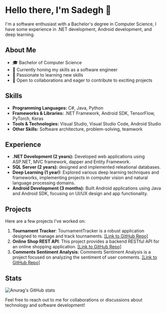 # Hello there, I'm Sadegh 👋

I'm a software enthusiast with a Bachelor's degree in Computer Science, I have some experience in .NET development, Android development, and deep learning.

## About Me

- 🎓 Bachelor of Computer Science
- 💼 Currently honing my skills as a software engineer
- 🌱 Passionate to learning new skills
- 🤝 Open to collaborations and eager to contribute to exciting projects

## Skills

- **Programming Languages:** C#, Java, Python
- **Frameworks & Libraries:** .NET Framework, Android SDK, TensorFlow, PyTorch, Keras
- **Tools & Technologies:** Visual Studio, Visual Studio Code, Android Studio
- **Other Skills:** Software architecture, problem-solving, teamwork

## Experience

- **.NET Development (2 years):** Developed web applications using ASP.NET, MVC framework, dapper and Entity Framework.
- **SQL Server (2 years):** designed and implemented releational databases.
- **Deep Learning (1 year):** Explored various deep learning techniques and frameworks, implementing projects in computer vision and natural language processing domains.
- **Android Development (3 months):** Built Android applications using Java and Android SDK, focusing on UI/UX design and app functionality.

## Projects

Here are a few projects I've worked on:

1. **Tournament Tracker**: TournamentTracker is a robust application designed to manage and track tournaments. [[Link to GitHub Repo]](https://github.com/sadegh15khedry/TournamentTracker)
2. **Online Shop REST API**: This project provides a backend RESTful API for an online shopping application. [[Link to GitHub Repo]](https://github.com/sadegh15khedry/OnlineShopRESTApi)
3. **Comments Sentiment Analysis**: Comments Sentiment Analysis is a project focused on analyzing the sentiment of user comments. [[Link to GitHub Repo]](https://github.com/sadegh15khedry/commentsSentimentAnalysis)

## Stats

![Anurag's GitHub stats](https://github-readme-stats.vercel.app/api?username=sadegh15khedry&show_icons=true)

Feel free to reach out to me for collaborations or discussions about technology and software development!
